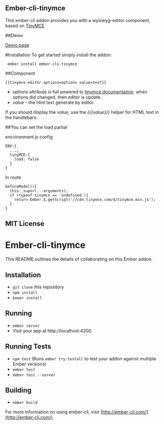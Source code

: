 Ember-cli-tinymce
-----------------
This ember-cli addon provides you with a wysiwyg-editor component, based on [TinyMCE](https://www.tinymce.com/)


##Demo

[Demo page](http://marucjmar.github.io/ember-cli-tinymce)

#Installation
To get started simply install the addon:

     ember install ember-cli-tinymce


##Component


    {{tinymce-editor options=options value=text}}


 - *options* attribute is full powered to [tinymce documentation](https://www.tinymce.com/docs/configure/). when options did changed, then editor is update.
 - *value* - the html text generate by editor.

If you should display the *value*, use the *{{{value}}}* helper for HTML text in the handlebars.

##You can set the load partial

encvironment.js config

    ENV:{
      ...,
      tinyMCE:{
        load: false
      }
    }

In route

    beforeModel(){
      this._super(...arguments);
      if (typeof tinymce == 'undefined'){
        return Ember.$.getScript('//cdn.tinymce.com/4/tinymce.min.js');
      }
    }






## MIT License


# Ember-cli-tinymce

This README outlines the details of collaborating on this Ember addon.

## Installation

* `git clone` this repository
* `npm install`
* `bower install`

## Running

* `ember server`
* Visit your app at http://localhost:4200.

## Running Tests

* `npm test` (Runs `ember try:testall` to test your addon against multiple Ember versions)
* `ember test`
* `ember test --server`

## Building

* `ember build`

For more information on using ember-cli, visit [http://ember-cli.com/](http://ember-cli.com/).
